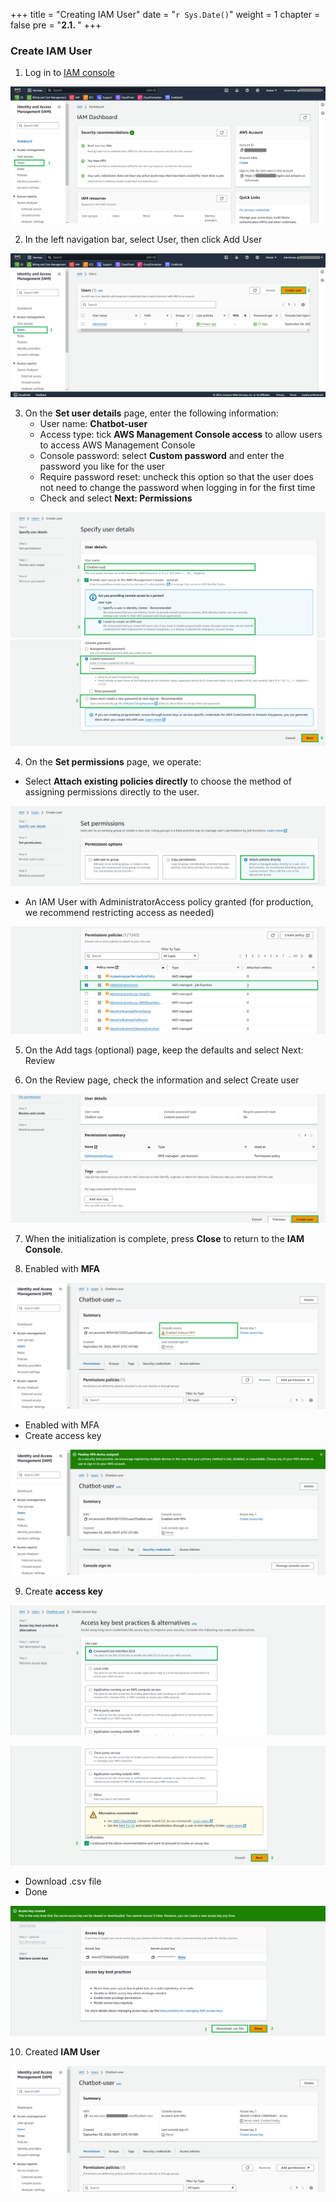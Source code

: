+++
title = "Creating IAM User"
date = "`r Sys.Date()`"
weight = 1
chapter = false
pre = "<b>2.1. </b>"
+++

### Create IAM User

1. Log in to [IAM console](https://console.aws.amazon.com/iam/home#/home)

![creatingiamuser](/images/2-preparation-steps/1-creatingiamuser/001-1-creatingiamuser.png?width=90pc)

2. In the left navigation bar, select User, then click Add User

![creatingiamuser](/images/2-preparation-steps/1-creatingiamuser/002-1-creatingiamuser.png?width=90pc)

3. On the **Set user details** page, enter the following information:
    - User name: **Chatbot-user**
    - Access type: tick **AWS Management Console access** to allow users to access AWS Management Console
    - Console password: select **Custom password** and enter the password you like for the user
    - Require password reset: uncheck this option so that the user does not need to change the password when logging in for the first time
    - Check and select **Next: Permissions**

![creatingiamuser](/images/2-preparation-steps/1-creatingiamuser/003-1-creatingiamuser.png?width=90pc)
![creatingiamuser](/images/2-preparation-steps/1-creatingiamuser/004-1-creatingiamuser.png?width=90pc)

4. On the **Set permissions** page, we operate:
- Select **Attach existing policies directly** to choose the method of assigning permissions directly to the user.

![creatingiamuser](/images/2-preparation-steps/1-creatingiamuser/005-1-creatingiamuser.png?width=90pc)

- An IAM User with AdministratorAccess policy granted (for production, we recommend restricting access as needed)

![creatingiamuser](/images/2-preparation-steps/1-creatingiamuser/006-1-creatingiamuser.png?width=90pc)

5. On the Add tags (optional) page, keep the defaults and select Next: Review

6. On the Review page, check the information and select Create user

![creatingiamuser](/images/2-preparation-steps/1-creatingiamuser/007-1-creatingiamuser.png?width=90pc)

7. When the initialization is complete, press **Close** to return to the **IAM Console**.

8. Enabled with **MFA**

![creatingiamuser](/images/2-preparation-steps/1-creatingiamuser/008-1-creatingiamuser.png?width=90pc)

- Enabled with MFA
- Create access key

![creatingiamuser](/images/2-preparation-steps/1-creatingiamuser/009-1-creatingiamuser.png?width=90pc)

9. Create **access key**

![creatingiamuser](/images/2-preparation-steps/1-creatingiamuser/011-1-creatingiamuser.png?width=90pc)

![creatingiamuser](/images/2-preparation-steps/1-creatingiamuser/012-1-creatingiamuser.png?width=90pc)

   - Download .csv file
   - Done

![creatingiamuser](/images/2-preparation-steps/1-creatingiamuser/013-1-creatingiamuser.png?width=90pc)

10. Created **IAM User**

![creatingiamuser](/images/2-preparation-steps/1-creatingiamuser/014-1-creatingiamuser.png?width=90pc)